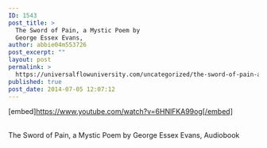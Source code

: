```yaml
---
ID: 1543
post_title: >
  The Sword of Pain, a Mystic Poem by
  George Essex Evans,
author: abbie04m553726
post_excerpt: ""
layout: post
permalink: >
  https://universalflowuniversity.com/uncategorized/the-sword-of-pain-a-mystic-poem-by-george-essex-evans/
published: true
post_date: 2014-07-05 12:07:12
---
```

[embed]https://www.youtube.com/watch?v=6HNlFKA99og[/embed]</br></br>
<p>The Sword of Pain, a Mystic Poem by George Essex Evans, Audiobook</p>